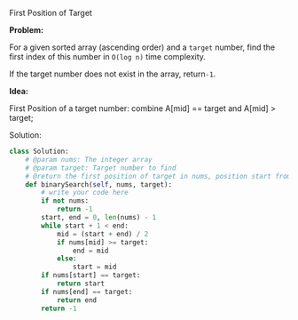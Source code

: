 First Position of Target

**Problem:**

For a given sorted array \(ascending order\) and a `target` number, find the first index of this number in `O(log n)` time complexity.

If the target number does not exist in the array, return`-1`.

**Idea:**

First Position of a target number: combine A\[mid\] == target and A\[mid\] &gt; target;

Solution:

```python
class Solution:
    # @param nums: The integer array
    # @param target: Target number to find
    # @return the first position of target in nums, position start from 0 
    def binarySearch(self, nums, target):
        # write your code here
        if not nums:
            return -1
        start, end = 0, len(nums) - 1
        while start + 1 < end:
            mid = (start + end) / 2
            if nums[mid] >= target:
                end = mid
            else:
                start = mid
        if nums[start] == target:
            return start
        if nums[end] == target:
            return end
        return -1
```
